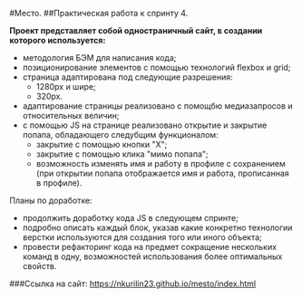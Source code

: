 #Место. 
##Практическая работа к спринту 4.

**Проект представляет собой одностраничный сайт, в создании которого используется:**
- методология БЭМ для написания кода;
- позиционирование элементов c помощью технологий flexbox и grid;
- страница адаптирована под следующие разрешения:
    - 1280px и шире;
    - 320px.
- адаптирование страницы реализовано с помощбю медиазапросов и относительных величин;
- с помощью JS на странице реализовано открытие и закрытие попапа, обладающего следубщим функционалом:
  - закрытие с помощью кнопки "Х";
  - закрытие с помощью клика "мимо попапа";
  - возможность изменять имя и работу в профиле с сохранением (при открытии попапа отображается имя и работа, прописанная в профиле).

Планы по доработке:
- продолжить доработку кода JS в следующем спринте;
- подробно описать каждый блок, указав какие конкретно технологии верстки используются для создания того или иного объекта;
- провести рефакторинг кода на предмет сокращение нескольких команд в одну, возможностей использования более оптимальных свойств.

###Ссылка на сайт: https://nkurilin23.github.io/mesto/index.html